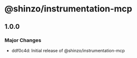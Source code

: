 # @shinzo/instrumentation-mcp

## 1.0.0

### Major Changes

- ddf0c4d: Initial release of @shinzo/instrumentation-mcp
